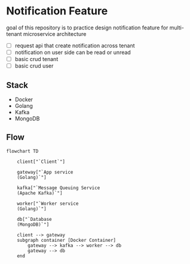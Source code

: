 # Notification Feature

goal of this repository is to practice design notification feature for multi-tenant microservice architecture

- [ ] request api that create notification across tenant
- [ ] notification on user side can be read or unread
- [ ] basic crud tenant
- [ ] basic crud user

## Stack

- Docker
- Golang
- Kafka
- MongoDB

## Flow

```mermaid
flowchart TD

    client["`Client`"]

    gateway["`App service
    (Golang)`"]

    kafka["`Message Queuing Service
    (Apache Kafka)`"]

    worker["`Worker service
    (Golang)`"]

    db["`Database
    (MongoDB)`"]

    client --> gateway
    subgraph container [Docker Container]
        gateway --> kafka --> worker --> db
        gateway --> db
    end

```
